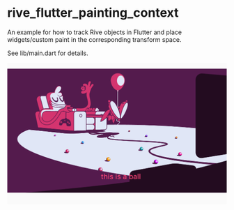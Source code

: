 # rive_flutter_painting_context

An example for how to track Rive objects in Flutter and place widgets/custom paint in the corresponding transform space.

See lib/main.dart for details.

![](./example.png)